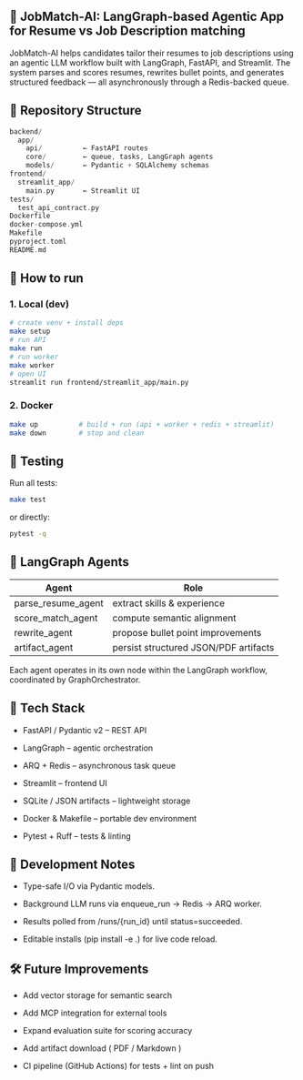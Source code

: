 ## 🧠 JobMatch-AI: LangGraph-based Agentic App for Resume vs Job Description matching

JobMatch-AI helps candidates tailor their resumes to job descriptions using an agentic LLM workflow built with LangGraph, FastAPI, and Streamlit.
The system parses and scores resumes, rewrites bullet points, and generates structured feedback — all asynchronously through a Redis-backed queue.



## 📂 Repository Structure
```cpp
backend/
  app/
    api/          ← FastAPI routes
    core/         ← queue, tasks, LangGraph agents
    models/       ← Pydantic + SQLAlchemy schemas
frontend/
  streamlit_app/
    main.py       ← Streamlit UI
tests/
  test_api_contract.py
Dockerfile
docker-compose.yml
Makefile
pyproject.toml
README.md
```

## 🚀 How to run

### 1. Local (dev)
```bash
# create venv + install deps
make setup
# run API
make run
# run worker
make worker
# open UI
streamlit run frontend/streamlit_app/main.py
```

### 2. Docker
```bash
make up          # build + run (api + worker + redis + streamlit)
make down        # stop and clean
```

## 🧪 Testing

Run all tests:

```bash
make test
```

or directly:

```bash
pytest -q
```

## 🧩 LangGraph Agents

| Agent	| Role |
|--------|--------|
|parse_resume_agent	| extract skills & experience |
|score_match_agent	| compute semantic alignment |
|rewrite_agent	| propose bullet point improvements |
|artifact_agent	| persist structured JSON/PDF artifacts |

Each agent operates in its own node within the LangGraph workflow, coordinated by GraphOrchestrator.


## 🔧 Tech Stack

- FastAPI / Pydantic v2 – REST API

- LangGraph – agentic orchestration

- ARQ + Redis – asynchronous task queue

- Streamlit – frontend UI

- SQLite / JSON artifacts – lightweight storage

- Docker & Makefile – portable dev environment

- Pytest + Ruff – tests & linting


## 🧭 Development Notes

- Type-safe I/O via Pydantic models.

- Background LLM runs via enqueue_run → Redis → ARQ worker.

- Results polled from /runs/{run_id} until status=succeeded.

- Editable installs (pip install -e .) for live code reload.


## 🛠 Future Improvements

- Add vector storage for semantic search

- Add MCP integration for external tools

- Expand evaluation suite for scoring accuracy

- Add artifact download ( PDF / Markdown )

- CI pipeline (GitHub Actions) for tests + lint on push
